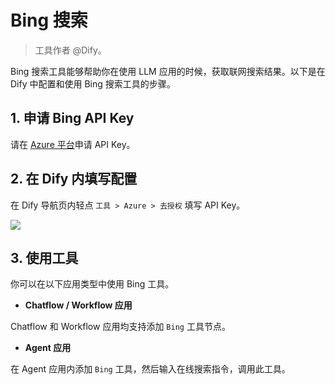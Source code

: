 # Bing 搜索

> 工具作者 @Dify。

Bing 搜索工具能够帮助你在使用 LLM 应用的时候，获取联网搜索结果。以下是在 Dify 中配置和使用 Bing 搜索工具的步骤。

## 1. 申请 Bing API Key

请在 [Azure 平台](https://platform.openai.com/)申请 API Key。

## 2. 在 Dify 内填写配置

在 Dify 导航页内轻点 `工具 > Azure > 去授权` 填写 API Key。

![](../../../../img/zh-tools-bing.png)

## 3. 使用工具

你可以在以下应用类型中使用 Bing 工具。

- **Chatflow / Workflow 应用**

Chatflow 和 Workflow 应用均支持添加 `Bing` 工具节点。

- **Agent 应用**

在 Agent 应用内添加 `Bing` 工具，然后输入在线搜索指令，调用此工具。
